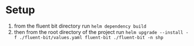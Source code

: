 # Setup

1. from the fluent bit directory run `helm dependency build`
2. then from the root directory of the project run `helm upgrade --install -f ./fluent-bit/values.yaml fluent-bit ./fluent-bit -n shp`